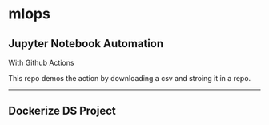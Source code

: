 # mlops

## Jupyter Notebook Automation

With Github Actions

This repo demos the action by downloading a csv and stroing it in a repo.

--- 
## Dockerize DS Project
